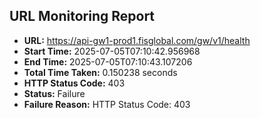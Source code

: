 ## URL Monitoring Report

- **URL:** https://api-gw1-prod1.fisglobal.com/gw/v1/health
- **Start Time:** 2025-07-05T07:10:42.956968
- **End Time:** 2025-07-05T07:10:43.107206
- **Total Time Taken:** 0.150238 seconds
- **HTTP Status Code:** 403
- **Status:** Failure
- **Failure Reason:** HTTP Status Code: 403
